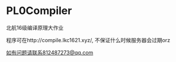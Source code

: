 # PL0Compiler
北航16级编译原理大作业

程序可在http://compile.lkc1621.xyz/, 不保证什么时候服务器会过期orz

如有问题请联系812487273@qq.com